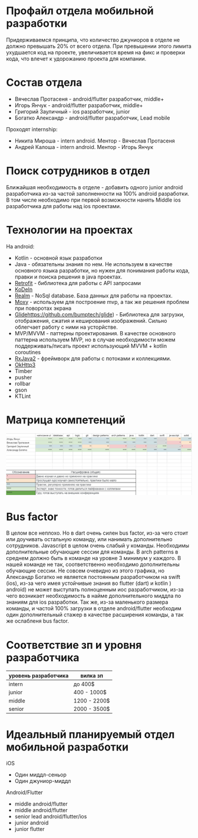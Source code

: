 # Профайл отдела мобильной разработки

Придерживаемся принципа, что количество джуниоров в отделе не должно превышать 20% от всего отдела. При превышении этого лимита ухудшается код на проекте, увеличивается время на фикс и проверки кода, что влечет к удорожанию проекта для компании.

# Состав отдела

- Вячеслав Протасеня - android/flutter разработчик, middle+
- Игорь Янчук - android/flutter разработчик, middle+
- Григорий Зауличный - ios разработчик, junior
- Богатко Александр - android/flutter разработчик, Lead mobile

Проходят internship:
- Никита Мироша - intern android. Ментор - Вячеслав Протасеня
- Андрей Калоша - intern android. Ментор - Игорь Янчук

# Поиск сотрудников в отдел

Ближайшая необходимость в отделе - добавить одного junior android разработчика из-за частой заполненности на 100% android разработки.
В том числе необходимо при первой возможности нанять Middle ios разработчика для работы над ios проектами.

# Технологии на проектах
На android: 
- Kotlin - основной язык разработки 
- Java - обязательны знания по нем. Не используем в качестве основного языка разработки, но нужен для понимания работы кода, правки и поиска решения в java проектах.
- [Retrofit](https://github.com/square/retrofit) - библиотека для работы с API запросами
- [KoDeIn](https://github.com/Kodein-Framework/Kodein-DI) 
- [Realm](https://docs.mongodb.com/realm-legacy/docs/kotlin/latest/index.html) - NoSql database. База данных для работы на проектах. 
- [Moxy](https://github.com/Arello-Mobile/Moxy) - используем для построение mvp, а так же решения проблем при поворотах экрана
- [Glide]()https://github.com/bumptech/glide) - Библиотека для загрузки, отображения, сжатия и кеширования изображений. Сильно облегчает работу с ними на усторйстве.
-  MVP/MVVM - паттерны проектирования. В качестве основного паттерна используем MVP, но в случае необходимости можем поддерживать/писать проект использующий MVVM + kotlin coroutines
-  [RxJava2](https://github.com/ReactiveX/RxAndroid) - фреймворк для работы с потоками и коллекциями.
-  [OkHttp3](https://square.github.io/okhttp/4.x/okhttp/okhttp3/) 
-  Timber 
-  pusher
-  rollbar
-  gson
-  KTLint

# Матрица компетенций
 ![Матрица компетенций](https://github.com/AlexBogatko/playbook/blob/main/images/competentions.png)
 
# Bus factor
В целом все неплохо. Но в dart очень силен bus factor, из-за чего стоит или доучивать остальную команду, или нанимать дополнительно сотрудников. 
Javascript в целом очень слабый у команды. Необходимы дополнительные обучающие сессии для команды.
В arch patterns в среднем должно быть в команде на уровне 3 минимум у каждого. В нашей команде не так, соответственно необходимо дополнительны обучающие сессии. 
Не совсем очевидно из этого графика, но Александр Богатко не является постоянным разработчиком на swift (ios), из-за чего имея устойчивые знания во flutter (dart) и kotlin ) android) не может выступать полноценным иос разработчиком, из-за чего возникает необходимость в найме дополнительного миддла по знаниям для ios разработки.
Так же, из-за маленького размера команды, и частой 100% загрузки в отделе android/flutter необходим один дополнительный стажер в качестве расширения команды, а так же ослабленя bus factor.

# Соответствие зп и уровня разработчика
| уровень разработчика | вилка зп |
| ---- | ---- |
| intern | до 400$ |
| junior | 400 - 1000$ |
| middle | 1200 - 2200$ |
| senior | 2000 - 3500$ |


# Идеальный планируемый отдел мобильной разработки
iOS
- Один миддл-сеньор
- Один джуниор-миддл

Android/Flutter
- middle android/flutter
- middle android/flutter
- senior lead android/flutter/ios
- junior android
- junior flutter 
